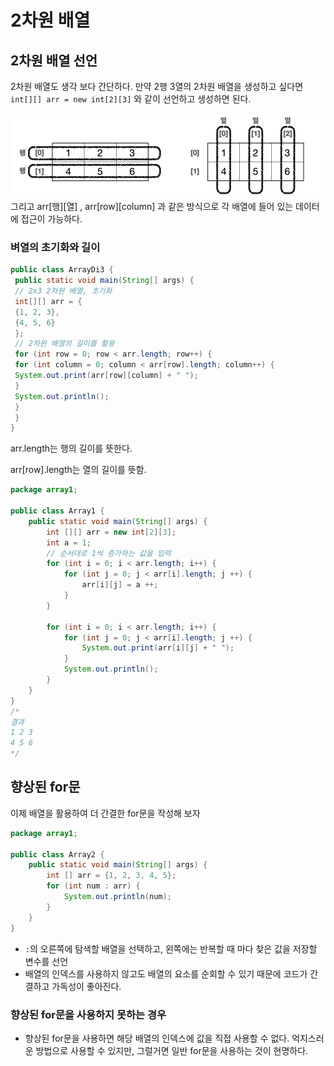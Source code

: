 # 2차원 배열

## 2차원 배열 선언

2차원 배열도 생각 보다 간단하다. 만약 2행 3열의 2차원 배열을 생성하고 싶다면  `int[][] arr = new int[2][3]` 와 같이 선언하고 생성하면 된다.

![alt text](Images/array2.png)
그리고 arr[행][열] , arr[row][column] 과 같은 방식으로 각 배열에 들어 있는 데이터에 접근이 가능하다.

### 벼열의 초기화와 길이

```java
public class ArrayDi3 {
 public static void main(String[] args) {
 // 2x3 2차원 배열, 초기화
 int[][] arr = {
 {1, 2, 3},
 {4, 5, 6}
 };
 // 2차원 배열의 길이를 활용
 for (int row = 0; row < arr.length; row++) {
 for (int column = 0; column < arr[row].length; column++) {
 System.out.print(arr[row][column] + " ");
 }
 System.out.println();
 }
 }
}
```

arr.length는 행의 길이를 뜻한다.  

arr[row].length는 열의 길이를 뜻함.

```java
package array1;

public class Array1 {
    public static void main(String[] args) {
        int [][] arr = new int[2][3];
        int a = 1;
        // 순서대로 1씩 증가하는 값을 입력
        for (int i = 0; i < arr.length; i++) {
            for (int j = 0; j < arr[i].length; j ++) {
                arr[i][j] = a ++;
            }
        }

        for (int i = 0; i < arr.length; i++) {
            for (int j = 0; j < arr[i].length; j ++) {
                System.out.print(arr[i][j] + " ");
            }
            System.out.println();
        }
    }
}
/*
결과
1 2 3 
4 5 6 
*/
```

## 향상된 for문

이제 배열을 활용하여 더 간결한 for문을 작성해 보자

```java
package array1;

public class Array2 {
    public static void main(String[] args) {
        int [] arr = {1, 2, 3, 4, 5};
        for (int num : arr) {
            System.out.println(num);
        }
    }
}

```

- `:`의  오른쪽에 탐색할 배열을 선택하고, 왼쪽에는 반복할 때 마다 찾은 값을 저장할 변수를 선언
- 배열의 인덱스를 사용하지 않고도 배열의 요소를 순회할 수 있기 때문에 코드가 간결하고 가독성이 좋아진다.

### 향상된 for문을 사용하지 못하는 경우

- 향상된 for문을 사용하면 해당 배열의 인덱스에 값을 직접 사용할 수 없다. 억지스러운 방법으로 사용할 수 있지만, 그럴거면 일반 for문을 사용하는 것이 현명하다.
